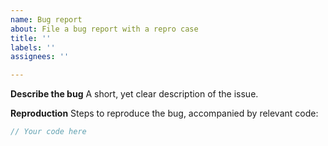 ```yaml
---
name: Bug report
about: File a bug report with a repro case
title: ''
labels: ''
assignees: ''

---
```


**Describe the bug**
A short, yet clear description of the issue.

**Reproduction**
Steps to reproduce the bug, accompanied by relevant code:

```ts
// Your code here
```
